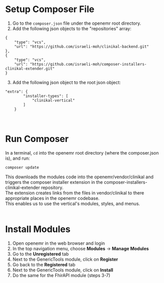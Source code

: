 # Setup Composer File
1) Go to the `composer.json` file under the openemr root directory.  
2) Add the following json objects to the "repositories" array: 
```
{
    "type": "vcs",
    "url": "https://github.com/israeli-moh/clinikal-backend.git"
},
{
    "type": "vcs",
    "url": "https://github.com/israeli-moh/composer-installers-clinikal-extender.git"
}
```
3) Add the following json object to the root json object:
```
"extra": {
        "installer-types": [
            "clinikal-vertical"
        ]
    }
```
<br>

# Run Composer
In a terminal, `cd` into the openemr root directory (where the composer.json is), and run:  
```
composer update
```  
  
This downloads the modules code into the openemr/vendor/clinikal and triggers the composer installer extension in the composer-installers-clinikal-extender repository.  
The extension creates links from the files in vendor/clinikal to there appropriate places in the openemr codebase.  
This enables us to use the vertical's modules, styles, and menus.  
<br>

# Install Modules
1) Open openemr in the web browser and login  
2) In the top navigation menu, choose **Modules** -> **Manage Modules**  
3) Go to the **Unregistered** tab  
4) Next to the GenericTools module, click on **Register**  
5) Go back to the **Registered** tab  
6) Next to the GenericTools module, click on **Install**  
7) Do the same for the FhirAPI module (steps 3-7) 